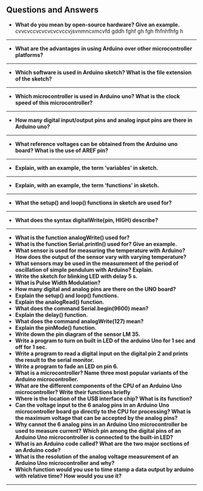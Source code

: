  ## Questions and Answers
 
 
 - **What do you mean by open-source hardware? Give an example.**
    cvvcvccvcvcvcvcvccvjsvnmncxmcvfd gddh fghf gh fgh fhfnhfhfg h
 ---

 - **What are the advantages in using Arduino over other microcontroller platforms?**
 ---

 - **Which software is used in Arduino sketch? What is the file extension of the sketch?**
 ---

 - **Which microcontroller is used in Arduino uno? What is the clock speed of this microcontroller?**
 ---

 - **How many digital input/output pins and analog input pins are there in Arduino uno?**
 ---
 - **What reference voltages can be obtained from the Arduino uno board? What is the use of AREF pin?**
 ---

- **Explain, with an example, the term ‘variables’ in sketch.**
---
- **Explain, with an example, the term ‘functions’ in sketch.**
---
- **What the setup() and loop() functions in sketch are used for?**
---
- **What does the syntax digitalWrite(pin, HIGH) describe?**
---
- **What is the function analogWrite() used for?**
- **What is the function Serial.println() used for? Give an example.**
- **What sensor is used for measuring the temperature with Arduino? How does the output of the sensor vary with varying temperature?**
- **What sensors may be used in the measurement of the period of oscillation of simple pendulum with Arduino? Explain.**
- **Write the sketch for blinking LED with delay 5 s.**
- **What is Pulse Width Modulation?**
- **How many digital and analog pins are there on the UNO board?**
- **Explain the setup() and loop() functions.**
- **Explain the analogRead() function.**
- **What does the command Serial.begin(9600) mean?**
- **Explain the delay() function.**
- **What does the command analogWrite(127) mean?**
- **Explain the pinMode() function.**
- **Write down the pin diagram of the sensor LM 35.**
- **Write a program to turn on built in LED of the arduino Uno for 1 sec and off for 1 sec.**
- **Write a program to read a digital input on the digital pin 2 and prints the result to the serial monitor.**
- **Write a program to fade an LED on pin 6.**
- **What is a microcontroller? Name three most popular variants of the Arduino microcontroller.**
- **What are the different components of the CPU of an Arduino Uno microcontroller? Write their functions briefly**
- **Where is the location of the USB interface chip? What is its function?**
- **Can the voltage input to the 6 analog pins in an Arduino Uno microcontroller board go directly to the CPU for processing? What is the maximum voltage that can be accepted by the analog pins?**
- **Why cannot the 6 analog pins in an Arduino Uno microcontroller be used to measure current? Which pin among the digital pins of an Arduino Uno microcontroller is connected to the built-in LED?**
- **What is an Arduino code called? What are the two major sections of an Arduino code?**
- **What is the resolution of the analog voltage measurement of an Arduino Uno microcontroller and why?**
- **Which function would you use to time stamp a data output by arduino with relative time? How would you use it?**
---
